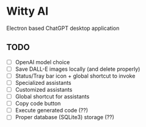 # Witty AI

Electron based ChatGPT desktop application

## TODO

- [ ] OpenAI model choice
- [ ] Save DALL-E images locally (and delete properly)
- [ ] Status/Tray bar icon + global shortcut to invoke
- [ ] Specialized assistants
- [ ] Customized assistants
- [ ] Global shortcut for assistants
- [ ] Copy code button
- [ ] Execute generated code (??)
- [ ] Proper database (SQLite3) storage (??)